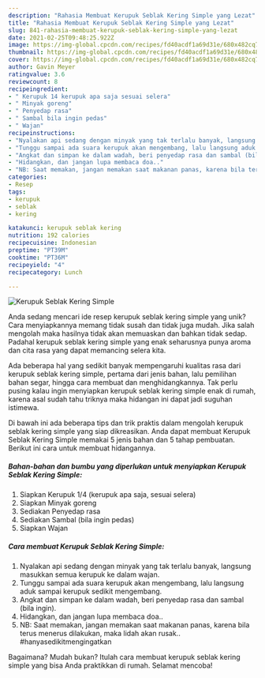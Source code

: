 ```yaml
---
description: "Rahasia Membuat Kerupuk Seblak Kering Simple yang Lezat"
title: "Rahasia Membuat Kerupuk Seblak Kering Simple yang Lezat"
slug: 841-rahasia-membuat-kerupuk-seblak-kering-simple-yang-lezat
date: 2021-02-25T09:48:25.922Z
image: https://img-global.cpcdn.com/recipes/fd40acdf1a69d31e/680x482cq70/kerupuk-seblak-kering-simple-foto-resep-utama.jpg
thumbnail: https://img-global.cpcdn.com/recipes/fd40acdf1a69d31e/680x482cq70/kerupuk-seblak-kering-simple-foto-resep-utama.jpg
cover: https://img-global.cpcdn.com/recipes/fd40acdf1a69d31e/680x482cq70/kerupuk-seblak-kering-simple-foto-resep-utama.jpg
author: Gavin Meyer
ratingvalue: 3.6
reviewcount: 8
recipeingredient:
- " Kerupuk 14 kerupuk apa saja sesuai selera"
- " Minyak goreng"
- " Penyedap rasa"
- " Sambal bila ingin pedas"
- " Wajan"
recipeinstructions:
- "Nyalakan api sedang dengan minyak yang tak terlalu banyak, langsung masukkan semua kerupuk ke dalam wajan."
- "Tunggu sampai ada suara kerupuk akan mengembang, lalu langsung aduk sampai kerupuk sedikit mengembang."
- "Angkat dan simpan ke dalam wadah, beri penyedap rasa dan sambal (bila ingin)."
- "Hidangkan, dan jangan lupa membaca doa.."
- "NB: Saat memakan, jangan memakan saat makanan panas, karena bila terus menerus dilakukan, maka lidah akan rusak.. #hanyasedikitmengingatkan"
categories:
- Resep
tags:
- kerupuk
- seblak
- kering

katakunci: kerupuk seblak kering 
nutrition: 192 calories
recipecuisine: Indonesian
preptime: "PT39M"
cooktime: "PT36M"
recipeyield: "4"
recipecategory: Lunch

---
```



![Kerupuk Seblak Kering Simple](https://img-global.cpcdn.com/recipes/fd40acdf1a69d31e/680x482cq70/kerupuk-seblak-kering-simple-foto-resep-utama.jpg)

Anda sedang mencari ide resep kerupuk seblak kering simple yang unik? Cara menyiapkannya memang tidak susah dan tidak juga mudah. Jika salah mengolah maka hasilnya tidak akan memuaskan dan bahkan tidak sedap. Padahal kerupuk seblak kering simple yang enak seharusnya punya aroma dan cita rasa yang dapat memancing selera kita.

Ada beberapa hal yang sedikit banyak mempengaruhi kualitas rasa dari kerupuk seblak kering simple, pertama dari jenis bahan, lalu pemilihan bahan segar, hingga cara membuat dan menghidangkannya. Tak perlu pusing kalau ingin menyiapkan kerupuk seblak kering simple enak di rumah, karena asal sudah tahu triknya maka hidangan ini dapat jadi suguhan istimewa.




Di bawah ini ada beberapa tips dan trik praktis dalam mengolah kerupuk seblak kering simple yang siap dikreasikan. Anda dapat membuat Kerupuk Seblak Kering Simple memakai 5 jenis bahan dan 5 tahap pembuatan. Berikut ini cara untuk membuat hidangannya.

<!--inarticleads1-->

##### Bahan-bahan dan bumbu yang diperlukan untuk menyiapkan Kerupuk Seblak Kering Simple:

1. Siapkan  Kerupuk 1/4 (kerupuk apa saja, sesuai selera)
1. Siapkan  Minyak goreng
1. Sediakan  Penyedap rasa
1. Sediakan  Sambal (bila ingin pedas)
1. Siapkan  Wajan




<!--inarticleads2-->

##### Cara membuat Kerupuk Seblak Kering Simple:

1. Nyalakan api sedang dengan minyak yang tak terlalu banyak, langsung masukkan semua kerupuk ke dalam wajan.
1. Tunggu sampai ada suara kerupuk akan mengembang, lalu langsung aduk sampai kerupuk sedikit mengembang.
1. Angkat dan simpan ke dalam wadah, beri penyedap rasa dan sambal (bila ingin).
1. Hidangkan, dan jangan lupa membaca doa..
1. NB: Saat memakan, jangan memakan saat makanan panas, karena bila terus menerus dilakukan, maka lidah akan rusak.. #hanyasedikitmengingatkan




Bagaimana? Mudah bukan? Itulah cara membuat kerupuk seblak kering simple yang bisa Anda praktikkan di rumah. Selamat mencoba!
